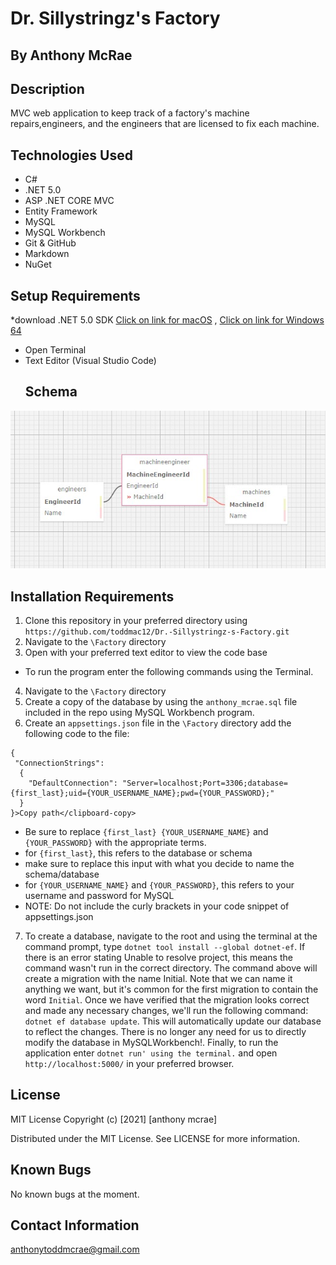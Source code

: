 # Dr. Sillystringz's Factory

## By Anthony McRae
## Description
MVC web application to keep track of a factory's machine repairs,engineers, and the engineers that are licensed to fix each machine.

## Technologies Used
* C#
* .NET 5.0 
* ASP .NET CORE MVC
* Entity Framework
* MySQL
* MySQL Workbench
* Git & GitHub
* Markdown
* NuGet
## Setup Requirements
*download .NET 5.0 SDK  [Click on link for macOS](https://dotnet.microsoft.com/download/dotnet/thank-you/sdk-5.0.401-macos-x64-installer) , [Click on link for Windows 64](https://dotnet.microsoft.com/download/dotnet/thank-you/sdk-5.0.401-windows-x64-installer)
* Open Terminal
* Text Editor (Visual Studio Code)
  ## Schema
![Schema Image](./Schema.jpg)

## Installation Requirements
1. Clone this repository in your preferred directory using `https://github.com/toddmac12/Dr.-Sillystringz-s-Factory.git`
2. Navigate to the `\Factory` directory
3. Open with your preferred text editor to view the code base
* To run the program enter the following commands using the Terminal.

4. Navigate to the `\Factory` directory
5. Create a copy of the database by using the `anthony_mcrae.sql` file included in the repo using MySQL Workbench program.
6. Create an `appsettings.json` file in the `\Factory` directory add the following code to the file:
```
{
 "ConnectionStrings":
  {
    "DefaultConnection": "Server=localhost;Port=3306;database={first_last};uid={YOUR_USERNAME_NAME};pwd={YOUR_PASSWORD};"
  }
}>Copy path</clipboard-copy>
```

* Be sure to replace `{first_last} {YOUR_USERNAME_NAME}` and `{YOUR_PASSWORD}` with the appropriate terms.
* for `{first_last}`, this refers to the database or schema
* make sure to replace this input with what you decide to name the schema/database
* for `{YOUR_USERNAME_NAME}` and `{YOUR_PASSWORD}`, this refers to your username and password for MySQL
* NOTE: Do not include the curly brackets in your code snippet of appsettings.json


7. To create a database, navigate to the root and using the terminal at the command prompt, type `dotnet tool install --global dotnet-ef`. If there is an error stating Unable to resolve project, this means the command wasn't run in the correct directory. The command above will create a migration with the name Initial. Note that we can name it anything we want, but it's common for the first migration to contain the word `Initial`. Once we have verified that the migration looks correct and made any necessary changes, we'll run the following command: `dotnet ef database update`. This will automatically update our database to reflect the changes. There is no longer any need for us to directly modify the database in MySQLWorkbench!. Finally, to run the application enter `dotnet run' using the terminal.`  and open ` http://localhost:5000/` in your preferred browser.
  
## License
MIT License
Copyright (c) [2021] [anthony mcrae]

Distributed under the MIT License. See LICENSE for more information.

## Known Bugs
No known bugs at the moment.

## Contact Information
anthonytoddmcrae@gmail.com
